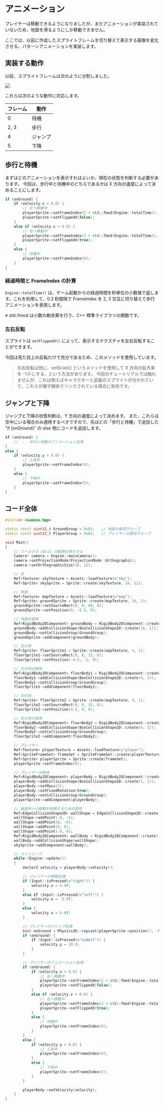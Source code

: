 アニメーション
==========

プレイヤーは移動できるようになりましたが、まだアニメーションが実装されていないため、地面を滑るようにしか移動できません。

ここでは、以前に作成したスプライトフレームを切り替えて表示する画像を変化させる、パターンアニメーションを実装します。


実装する動作
----------
以前、スプライトフレームは次のように分割しました。

![](img/player-3.png)

これらは次のような動作に対応します。

| フレーム  |  動作  |
| ---  | --- |
| 0  | 待機 |
| 2, 3  | 歩行 |
| 4 | ジャンプ |
| 5 | 下降 |



歩行と待機
----------

まずはどのアニメーションを表示すればよいか、現在の状態を判断する必要があります。
今回は、歩行中と待機中のどちらであるかは X 方向の速度によって決めることにします。

```cpp
if (onGround) {
    if (velocity.x < 0.0) {
        // 左へ移動中
        playerSprite->setFrameIndex(2 + std::fmod(Engine::totalTime(), 0.4) / 0.2);
        playerSprite->setFlippedX(false);
    }
    else if (velocity.x > 0.0) {
        // 右へ移動中
        playerSprite->setFrameIndex(2 + std::fmod(Engine::totalTime(), 0.4) / 0.2);
        playerSprite->setFlippedX(true);
    }
    else {
        // 待機中
        playerSprite->setFrameIndex(0);
    }
}
```

### 経過時間と FrameIndex の計算

`Engine::totalTime()` は、ゲーム起動からの経過時間を秒単位の小数値で返します。これを利用して、0.2 秒間隔で FrameIndex を 2, 3 交互に切り替えて歩行アニメーションを表現します。

※ std::fmod は小数の剰余算を行う、C++ 標準ライブラリの関数です。


### 左右反転

スプライトは `setFlippedX()` によって、表示するテクスチャを左右反転することができます。

今回は見た目上の反転だけで充分であるため、このメソッドを使用しています。

> 左右反転は他に、setScale() というメソッドを使用して X 方向の拡大率を -1.0 にする、という方法があります。
> 今回のチュートリアルでは触れませんが、これは例えばキャラクターと武器のスプライトが分かれていて、これらが親子関係でリンクされている場合に有効です。


ジャンプと下降
----------

ジャンプと下降の状態判断は、Y 方向の速度によって決めます。
また、これらは空中にいる場合のみ適用するべきですので、先ほどの「歩行と待機」で追加した "if (onGround)" の else 側にコードを追加します。

```cpp
if (onGround) {
    // ... 歩行と待機のアニメーション処理
}
else {
    if (velocity.y > 0.0) {
        // 上昇中
        playerSprite->setFrameIndex(4);
    }
    else {
        // 下降中
        playerSprite->setFrameIndex(5);
    }
}
```

コード全体
----------

```cpp
#include <Lumino.hpp>

static const uint32_t GroundGroup = 0x01;   // 地面の衝突グループ
static const uint32_t PlayerGroup = 0x02;   // プレイヤーの衝突グループ

void Main()
{
    // ワールドの 16x12 の範囲を表示する
    Camera* camera = Engine::mainCamera();
    camera->setProjectionMode(ProjectionMode::Orthographic);
    camera->setOrthographicSize(16, 12);

    // 空
    Ref<Texture> skyTexture = Assets::loadTexture(u"sky");
    Ref<Sprite> skySprite = Sprite::create(skyTexture, 16, 12);

    // 地面
    Ref<Texture> mapTexture = Assets::loadTexture(u"map");
    Ref<Sprite> groundSprite = Sprite::create(mapTexture, 16, 1);
    groundSprite->setSourceRect(0, 0, 80, 8);
    groundSprite->setPosition(0, -5.5, 0);

    // 地面の剛体
    Ref<RigidBody2DComponent> groundBody = RigidBody2DComponent::create();
    groundBody->addCollisionShape(BoxCollisionShape2D::create(16, 1));
    groundBody->setCollisionGroup(GroundGroup);
    groundSprite->addComponent(groundBody);

    // 左の床
    Ref<Sprite> floorSprite1 = Sprite::create(mapTexture, 4, 1);
    floorSprite1->setSourceRect(0, 8, 32, 8);
    floorSprite1->setPosition(-4.5, -2, 0);

    // 左の床の剛体
    Ref<RigidBody2DComponent> floorBody1 = RigidBody2DComponent::create();
    floorBody1->addCollisionShape(BoxCollisionShape2D::create(4, 1));
    floorBody1->setCollisionGroup(GroundGroup);
    floorSprite1->addComponent(floorBody1);

    // 右の床
    Ref<Sprite> floorSprite2 = Sprite::create(mapTexture, 4, 1);
    floorSprite2->setSourceRect(0, 8, 32, 8);
    floorSprite2->setPosition(4.5, 0, 0);

    // 右の床の剛体
    Ref<RigidBody2DComponent> floorBody2 = RigidBody2DComponent::create();
    floorBody2->addCollisionShape(BoxCollisionShape2D::create(4, 1));
    floorBody2->setCollisionGroup(GroundGroup);
    floorSprite2->addComponent(floorBody2);

    // プレイヤー
    Ref<Texture> playerTexture = Assets::loadTexture(u"player");
    Ref<SpriteFrameSet> frameSet = SpriteFrameSet::create(playerTexture, 16, 16);
    Ref<Sprite> playerSprite = Sprite::create(frameSet);
    playerSprite->setFrameIndex(0);

    // プレイヤーの剛体
    Ref<RigidBody2DComponent> playerBody = RigidBody2DComponent::create();
    playerBody->addCollisionShape(BoxCollisionShape2D::create(1, 1));
    playerBody->setMass(2);
    playerBody->setFixedRotation(true);
    playerBody->setCollisionGroup(GroundGroup);
    playerSprite->addComponent(playerBody);

    // 画面外への移動を制限するための剛体
    Ref<EdgeCollisionShape2D> wallShape = EdgeCollisionShape2D::create();
    wallShape->addPoint(-8, -6);
    wallShape->addPoint(8, -6);
    wallShape->addPoint(8, 6);
    wallShape->addPoint(-8, 6);
    Ref<RigidBody2DComponent> wallBody = RigidBody2DComponent::create();
    wallBody->addCollisionShape(wallShape);
    skySprite->addComponent(wallBody);

    // メインループ
    while (Engine::update())
    {
        Vector2 velocity = playerBody->velocity();

        // プレイヤーの移動処理
        if (Input::isPressed(u"right")) {
            velocity.x = 5.0f;
        }
        else if (Input::isPressed(u"left")) {
            velocity.x = -5.0f;
        }
        else {
            velocity.x = 0.0f;
        }

        // プレイヤーのジャンプ処理
        bool onGround = Physics2D::raycast(playerSprite->position(), -Vector2::UnitY, 0.6, GroundGroup);
        if (onGround) {
            if (Input::isPressed(u"submit")) {
                velocity.y = 10.0;
            }
        }

        // プレイヤーのアニメーション処理
        if (onGround) {
            if (velocity.x < 0.0) {
                // 左へ移動中
                playerSprite->setFrameIndex(2 + std::fmod(Engine::totalTime(), 0.4) / 0.2);
                playerSprite->setFlippedX(false);
            }
            else if (velocity.x > 0.0) {
                // 右へ移動中
                playerSprite->setFrameIndex(2 + std::fmod(Engine::totalTime(), 0.4) / 0.2);
                playerSprite->setFlippedX(true);
            }
            else {
                // 待機中
                playerSprite->setFrameIndex(0);
            }
        }
        else {
            if (velocity.y > 0.0) {
                // 上昇中
                playerSprite->setFrameIndex(4);
            }
            else {
                // 下降中
                playerSprite->setFrameIndex(5);
            }
        }

        playerBody->setVelocity(velocity);
    }
}
```

